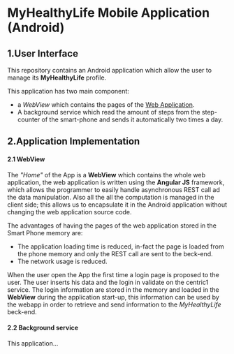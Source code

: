 ﻿# MyHealthyLife Mobile Application (Android)

## 1.User Interface

This repository contains an Android application which allow the user to manage its **MyHealthyLife** profile.

This application has two main component:

- a *WebView* which contains the pages of the [Web Application](https://github.com/MyHealthyLife/MyHealthyLifeWeb "").
- A background service which read the amount of steps from the step-counter of the smart-phone and sends it automatically two times a day.

## 2.Application Implementation

#### 2.1 WebView

The *"Home"* of the App is a **WebView** which contains the whole web application, the web application is written using the **Angular JS** framework, which allows the programmer to easily handle asynchronous REST call ad the data manipulation. Also all the all the computation is managed in the client side; this allows us to encapsulate it in the Android application without changing the web application source code.

The advantages of having the pages of the web application stored in the Smart Phone memory are:

- The application loading time is reduced, in-fact the page is loaded from the phone memory and only the REST call are sent to the beck-end.
- The network usage is reduced.

When the user open the App the first time a login page is proposed to the user. The user inserts his data and the login in validate on the centric1 service. The login information are stored in the memory and loaded in the **WebView** during the application start-up, this information can be used by the webapp in order to retrieve and send information to the *MyHealthyLife* beck-end.

#### 2.2 Background service

This application...
